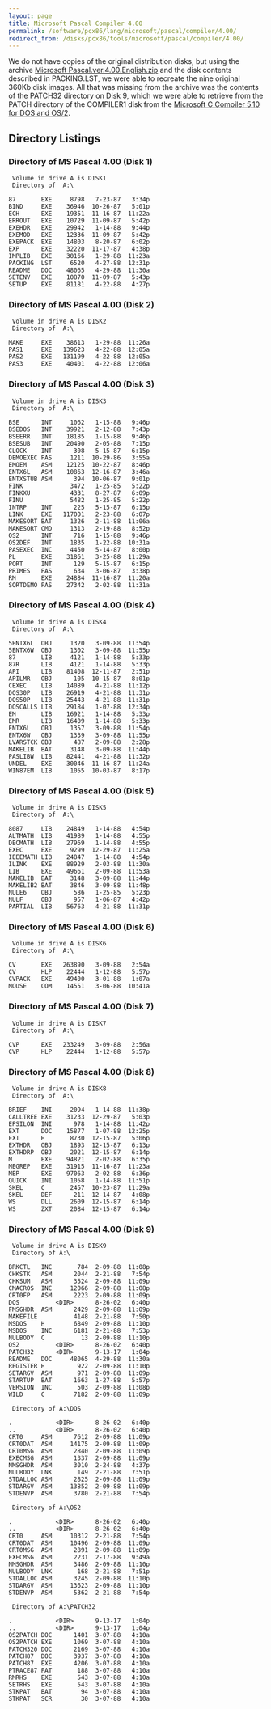 ```yaml
---
layout: page
title: Microsoft Pascal Compiler 4.00
permalink: /software/pcx86/lang/microsoft/pascal/compiler/4.00/
redirect_from: /disks/pcx86/tools/microsoft/pascal/compiler/4.00/
---
```


We do not have copies of the original distribution disks, but using the archive
[Microsoft Pascal.ver.4.00.English.zip](https://vetusware.com/download/Microsoft%20Pascal%20Compiler%204.0/?id=11015)
and the disk contents described in PACKING.LST, we were able to recreate the nine original 360Kb disk images.  All that
was missing from the archive was the contents of the PATCH32 directory on Disk 9, which we were able to retrieve from the
PATCH directory of the COMPILER1 disk from the [Microsoft C Compiler 5.10 for DOS and OS/2](/disks/pcx86/tools/microsoft/c/5.10-os2/).

Directory Listings
------------------

### Directory of MS Pascal 4.00 (Disk 1)

	 Volume in drive A is DISK1
	 Directory of  A:\
	
	87       EXE     8798   7-23-87   3:34p
	BIND     EXE    36946  10-26-87   5:01p
	ECH      EXE    19351  11-16-87  11:22a
	ERROUT   EXE    10729  11-09-87   5:42p
	EXEHDR   EXE    29942   1-14-88   9:44p
	EXEMOD   EXE    12336  11-09-87   5:42p
	EXEPACK  EXE    14803   8-20-87   6:02p
	EXP      EXE    32220  11-17-87   4:38p
	IMPLIB   EXE    30166   1-29-88  11:23a
	PACKING  LST     6520   4-27-88  12:31p
	README   DOC    48065   4-29-88  11:30a
	SETENV   EXE    10870  11-09-87   5:43p
	SETUP    EXE    81181   4-22-88   4:27p

### Directory of MS Pascal 4.00 (Disk 2)

	 Volume in drive A is DISK2
	 Directory of  A:\
	
	MAKE     EXE    38613   1-29-88  11:26a
	PAS1     EXE   139623   4-22-88  12:05a
	PAS2     EXE   131199   4-22-88  12:05a
	PAS3     EXE    40401   4-22-88  12:06a

### Directory of MS Pascal 4.00 (Disk 3)

	 Volume in drive A is DISK3
	 Directory of  A:\
	
	BSE      INT     1062   1-15-88   9:46p
	BSEDOS   INT    39921   2-12-88   7:43p
	BSEERR   INT    18185   1-15-88   9:46p
	BSESUB   INT    20490   2-05-88   7:15p
	CLOCK    INT      308   5-15-87   6:15p
	DEMOEXEC PAS     1211  10-29-86   3:55a
	EMOEM    ASM    12125  10-22-87   8:46p
	ENTX6L   ASM    10863  12-16-87   3:46a
	ENTXSTUB ASM      394  10-06-87   9:01p
	FINK             3472   1-25-85   5:22p
	FINKXU           4331   8-27-87   6:09p
	FINU             5482   1-25-85   5:22p
	INTRP    INT      225   5-15-87   6:15p
	LINK     EXE   117001   2-23-88   6:07p
	MAKESORT BAT     1326   2-11-88  11:06a
	MAKESORT CMD     1313   2-19-88   8:52p
	OS2      INT      716   1-15-88   9:46p
	OS2DEF   INT     1835   1-22-88  10:31a
	PASEXEC  INC     4450   5-14-87   8:00p
	PL       EXE    31861   3-25-88  11:29a
	PORT     INT      129   5-15-87   6:15p
	PRIMES   PAS      634   3-06-87   3:38p
	RM       EXE    24884  11-16-87  11:20a
	SORTDEMO PAS    27342   2-02-88  11:31a

### Directory of MS Pascal 4.00 (Disk 4)

	 Volume in drive A is DISK4
	 Directory of  A:\
	
	5ENTX6L  OBJ     1320   3-09-88  11:54p
	5ENTX6W  OBJ     1302   3-09-88  11:55p
	87       LIB     4121   1-14-88   5:33p
	87R      LIB     4121   1-14-88   5:33p
	API      LIB    81408  12-11-87   2:51p
	APILMR   OBJ      105  10-15-87   8:01p
	CEXEC    LIB    14089   4-21-88  11:12p
	DOS30P   LIB    26919   4-21-88  11:31p
	DOS50P   LIB    25443   4-21-88  11:31p
	DOSCALLS LIB    29184   1-07-88  12:34p
	EM       LIB    16921   1-14-88   5:33p
	EMR      LIB    16409   1-14-88   5:33p
	ENTX6L   OBJ     1357   3-09-88  11:54p
	ENTX6W   OBJ     1339   3-09-88  11:55p
	LVARSTCK OBJ      487   2-09-88   2:28p
	MAKELIB  BAT     3148   3-09-88  11:44p
	PASLIBW  LIB    82441   4-21-88  11:32p
	UNDEL    EXE    30046  11-16-87  11:24a
	WIN87EM  LIB     1055  10-03-87   8:17p

### Directory of MS Pascal 4.00 (Disk 5)

	 Volume in drive A is DISK5
	 Directory of  A:\
	
	8087     LIB    24849   1-14-88   4:54p
	ALTMATH  LIB    41989   1-14-88   4:55p
	DECMATH  LIB    27969   1-14-88   4:55p
	EXEC     EXE     9299  12-29-87  11:25a
	IEEEMATH LIB    24847   1-14-88   4:54p
	ILINK    EXE    88929   2-03-88  11:30a
	LIB      EXE    49661   2-09-88  11:53a
	MAKELIB  BAT     3148   3-09-88  11:44p
	MAKELIB2 BAT     3846   3-09-88  11:48p
	NULE6    OBJ      586   1-25-85   5:23p
	NULF     OBJ      957   1-06-87   4:42p
	PARTIAL  LIB    56763   4-21-88  11:31p

### Directory of MS Pascal 4.00 (Disk 6)

	 Volume in drive A is DISK6
	 Directory of  A:\
	
	CV       EXE   263890   3-09-88   2:54a
	CV       HLP    22444   1-12-88   5:57p
	CVPACK   EXE    49400   3-01-88   1:07a
	MOUSE    COM    14551   3-06-88  10:41a

### Directory of MS Pascal 4.00 (Disk 7)

	 Volume in drive A is DISK7
	 Directory of  A:\
	
	CVP      EXE   233249   3-09-88   2:56a
	CVP      HLP    22444   1-12-88   5:57p

### Directory of MS Pascal 4.00 (Disk 8)

	 Volume in drive A is DISK8
	 Directory of  A:\
	
	BRIEF    INI     2094   1-14-88  11:38p
	CALLTREE EXE    31233  12-29-87   5:03p
	EPSILON  INI      978   1-14-88  11:42p
	EXT      DOC    15877   1-07-88  12:25p
	EXT      H       8730  12-15-87   5:06p
	EXTHDR   OBJ     1893  12-15-87   6:13p
	EXTHDRP  OBJ     2021  12-15-87   6:14p
	M        EXE    94821   2-02-88   6:35p
	MEGREP   EXE    31915  11-16-87  11:23a
	MEP      EXE    97063   2-02-88   6:36p
	QUICK    INI     1058   1-14-88  11:51p
	SKEL     C       2457  10-23-87  11:29a
	SKEL     DEF      211  12-14-87   4:08p
	WS       DLL     2609  12-15-87   6:14p
	WS       ZXT     2084  12-15-87   6:14p

### Directory of MS Pascal 4.00 (Disk 9)

	 Volume in drive A is DISK9      
	 Directory of A:\

	BRKCTL   INC       784  2-09-88  11:08p
	CHKSTK   ASM      2044  2-21-88   7:54p
	CHKSUM   ASM      3524  2-09-88  11:09p
	CMACROS  INC     12066  2-09-88  11:08p
	CRT0FP   ASM      2223  2-09-88  11:09p
	DOS          <DIR>      8-26-02   6:40p
	FMSGHDR  ASM      2429  2-09-88  11:09p
	MAKEFILE          4148  2-21-88   7:50p
	MSDOS    H        6849  2-09-88  11:10p
	MSDOS    INC      6181  2-21-88   7:53p
	NULBODY  C          13  2-09-88  11:10p
	OS2          <DIR>      8-26-02   6:40p
	PATCH32      <DIR>      9-13-17   1:04p
	README   DOC     48065  4-29-88  11:30a
	REGISTER H         922  2-09-88  11:10p
	SETARGV  ASM       971  2-09-88  11:09p
	STARTUP  BAT      1663  1-27-88   5:57p
	VERSION  INC       503  2-09-88  11:08p
	WILD     C        7182  2-09-88  11:09p

	 Directory of A:\DOS

	.            <DIR>      8-26-02   6:40p
	..           <DIR>      8-26-02   6:40p
	CRT0     ASM      7612  2-09-88  11:09p
	CRT0DAT  ASM     14175  2-09-88  11:09p
	CRT0MSG  ASM      2840  2-09-88  11:09p
	EXECMSG  ASM      1337  2-09-88  11:09p
	NMSGHDR  ASM      3010  2-24-88   4:37p
	NULBODY  LNK       149  2-21-88   7:51p
	STDALLOC ASM      2825  2-09-88  11:09p
	STDARGV  ASM     13852  2-09-88  11:09p
	STDENVP  ASM      3780  2-21-88   7:54p

	 Directory of A:\OS2

	.            <DIR>      8-26-02   6:40p
	..           <DIR>      8-26-02   6:40p
	CRT0     ASM     10312  2-21-88   7:54p
	CRT0DAT  ASM     10496  2-09-88  11:09p
	CRT0MSG  ASM      2891  2-09-88  11:09p
	EXECMSG  ASM      2231  2-17-88   9:49a
	NMSGHDR  ASM      3486  2-09-88  11:10p
	NULBODY  LNK       168  2-21-88   7:51p
	STDALLOC ASM      3245  2-09-88  11:10p
	STDARGV  ASM     13623  2-09-88  11:10p
	STDENVP  ASM      5362  2-21-88   7:54p

	 Directory of A:\PATCH32

	.            <DIR>      9-13-17   1:04p
	..           <DIR>      9-13-17   1:04p
	OS2PATCH DOC      1401  3-07-88   4:10a
	OS2PATCH EXE      1069  3-07-88   4:10a
	PATCH320 DOC      2169  3-07-88   4:10a
	PATCH87  DOC      3937  3-07-88   4:10a
	PATCH87  EXE      4206  3-07-88   4:10a
	PTRACE87 PAT       188  3-07-88   4:10a
	RMRHS    EXE       543  3-07-88   4:10a
	SETRHS   EXE       543  3-07-88   4:10a
	STKPAT   BAT        94  3-07-88   4:10a
	STKPAT   SCR        30  3-07-88   4:10a
